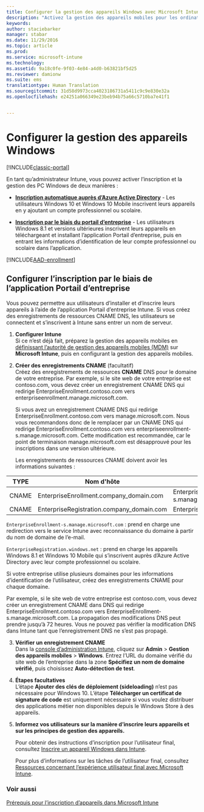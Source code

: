 ```yaml
---
title: Configurer la gestion des appareils Windows avec Microsoft Intune | Microsoft Docs
description: "Activez la gestion des appareils mobiles pour les ordinateurs Windows, y compris les appareils Windows 10 avec Microsoft Intune."
keywords: 
author: staciebarker
manager: stabar
ms.date: 11/29/2016
ms.topic: article
ms.prod: 
ms.service: microsoft-intune
ms.technology: 
ms.assetid: 9a18c0fe-9f03-4e84-a4d0-b63821bf5d25
ms.reviewer: damionw
ms.suite: ems
translationtype: Human Translation
ms.sourcegitcommit: 31d58d9973cca4023186731a5411c9c9e830e32a
ms.openlocfilehash: e24251a066349e23beb94b75a66c5710ba7e41f1


---
```


# <a name="set-up-windows-device-management"></a>Configurer la gestion des appareils Windows

[!INCLUDE[classic-portal](../includes/classic-portal.md)]

En tant qu’administrateur Intune, vous pouvez activer l’inscription et la gestion des PC Windows de deux manières :

- **[Inscription automatique auprès d’Azure Active Directory](#azure-active-directory-enrollment)** - Les utilisateurs Windows 10 et Windows 10 Mobile inscrivent leurs appareils en y ajoutant un compte professionnel ou scolaire.

- **[Inscription par le biais du portail d’entreprise](#set-up-company-portal-app-enrollment)** - Les utilisateurs Windows 8.1 et versions ultérieures inscrivent leurs appareils en téléchargeant et installant l’application Portail d’entreprise, puis en entrant les informations d’identification de leur compte professionnel ou scolaire dans l’application.

[!INCLUDE[AAD-enrollment](../includes/win10-automatic-enrollment-aad.md)]

## <a name="set-up-company-portal-app-enrollment"></a>Configurer l’inscription par le biais de l’application Portail d’entreprise
Vous pouvez permettre aux utilisateurs d’installer et d’inscrire leurs appareils à l’aide de l’application Portail d’entreprise Intune. Si vous créez des enregistrements de ressources CNAME DNS, les utilisateurs se connectent et s’inscrivent à Intune sans entrer un nom de serveur.

1. **Configurer Intune**<br>
Si ce n’est déjà fait, préparez la gestion des appareils mobiles en [définissant l’autorité de gestion des appareils mobiles (MDM)](prerequisites-for-enrollment.md#step-2-set-mdm-authority) sur **Microsoft Intune**, puis en configurant la gestion des appareils mobiles.

2. **Créer des enregistrements CNAME** (facultatif)<br>Créez des enregistrements de ressources **CNAME** DNS pour le domaine de votre entreprise. Par exemple, si le site web de votre entreprise est contoso.com, vous devez créer un enregistrement CNAME DNS qui redirige EnterpriseEnrollment.contoso.com vers enterpriseenrollment.manage.microsoft.com.

    Si vous avez un enregistrement CNAME DNS qui redirige EnterpriseEnrollment.contoso.com vers manage.microsoft.com. Nous vous recommandons donc de le remplacer par un CNAME DNS qui redirige EnterpriseEnrollment.contoso.com vers enterpriseenrollment-s.manage.microsoft.com. Cette modification est recommandée, car le point de terminaison manage.microsoft.com est désapprouvé pour les inscriptions dans une version ultérieure.

    Les enregistrements de ressources CNAME doivent avoir les informations suivantes :

  |TYPE|Nom d'hôte|Pointe vers|TTL|
  |--------|-------------|-------------|-------|
  |CNAME|EnterpriseEnrollment.company_domain.com|EnterpriseEnrollment-s.manage.microsoft.com |1 heure|
  |CNAME|EnterpriseRegistration.company_domain.com|EnterpriseRegistration.windows.net|1 heure|

  `EnterpriseEnrollment-s.manage.microsoft.com` : prend en charge une redirection vers le service Intune avec reconnaissance du domaine à partir du nom de domaine de l’e-mail.

  `EnterpriseRegistration.windows.net` : prend en charge les appareils Windows 8.1 et Windows 10 Mobile qui s’inscrivent auprès d’Azure Active Directory avec leur compte professionnel ou scolaire.

  Si votre entreprise utilise plusieurs domaines pour les informations d’identification de l’utilisateur, créez des enregistrements CNAME pour chaque domaine.

  Par exemple, si le site web de votre entreprise est contoso.com, vous devez créer un enregistrement CNAME dans DNS qui redirige EnterpriseEnrollment.contoso.com vers EnterpriseEnrollment-s.manage.microsoft.com. La propagation des modifications DNS peut prendre jusqu’à 72 heures. Vous ne pouvez pas vérifier la modification DNS dans Intune tant que l’enregistrement DNS ne s’est pas propagé.

3.  **Vérifier un enregistrement CNAME**<br>Dans la [console d’administration Intune](http://manage.microsoft.com), cliquez sur **Admin** &gt; **Gestion des appareils mobiles** &gt; **Windows**. Entrez l’URL du domaine vérifié du site web de l’entreprise dans la zone **Spécifiez un nom de domaine vérifié**, puis choisissez **Auto-détection de test**.

4.  **Étapes facultatives**<br>L’étape **Ajouter des clés de déploiement (sideloading)** n’est pas nécessaire pour Windows 10. L’étape **Télécharger un certificat de signature de code** est uniquement nécessaire si vous voulez distribuer des applications métier non disponibles depuis le Windows Store à des appareils.

6.  **Informez vos utilisateurs sur la manière d’inscrire leurs appareils et sur les principes de gestion des appareils.**

    Pour obtenir des instructions d’inscription pour l’utilisateur final, consultez [Inscrire un appareil Windows dans Intune](https://docs.microsoft.com/intune/enduser/enroll-your-device-in-intune-windows).

    Pour plus d’informations sur les tâches de l’utilisateur final, consultez [Ressources concernant l’expérience utilisateur final avec Microsoft Intune](https://docs.microsoft.com/intune/deploy-use/what-to-tell-your-end-users-about-using-microsoft-intune).


### <a name="see-also"></a>Voir aussi
[Prérequis pour l’inscription d’appareils dans Microsoft Intune](prerequisites-for-enrollment.md)



<!--HONumber=Dec16_HO3-->


